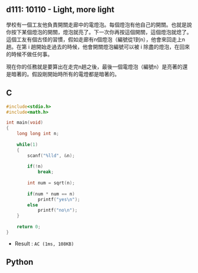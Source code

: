 ## d111: 10110 - Light, more light
學校有一個工友他負責開關走廊中的電燈泡。每個燈泡有他自己的開關。也就是說你按下某個燈泡的開關，燈泡就亮了。下一次你再按這個開關，這個燈泡就熄了。這個工友有個古怪的習慣，假如走廊有n個燈泡（編號從1到n），他會來回走上n趟。在第 i 趟開始走過去的時候，他會開關燈泡編號可以被 i 除盡的燈泡，在回來的時候不做任何事。

現在你的任務就是要算出在走完n趟之後，最後一個電燈泡（編號n）是亮著的還是暗著的。假設剛開始時所有的電燈都是暗著的。

## C
```C
#include<stdio.h>
#include<math.h>

int main(void)
{
	long long int n;
	
	while(1)
	{
		scanf("%lld", &n);
		
		if(!n)
			break;
			
		int num = sqrt(n);
		
		if(num * num == n)
			printf("yes\n");
		else
			printf("no\n");
	}
	
	return 0;
}
```
 * Result : `AC (1ms, 108KB)`

## Python
